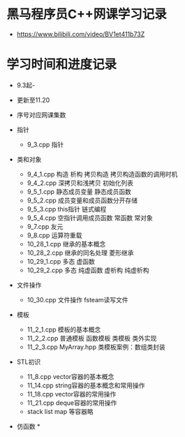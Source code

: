 # 黑马程序员C++网课学习记录
* https://www.bilibili.com/video/BV1et411b73Z

# 学习时间和进度记录
* 9.3起-
* 更新至11.20
* 序号对应网课集数
  
* 指针
  * 9_3.cpp 指针
  
* 类和对象
  * 9_4_1.cpp 构造 析构 拷贝构造 拷贝构造函数的调用时机
  * 9_4_2.cpp 深拷贝和浅拷贝 初始化列表
  * 9_5_1.cpp 静态成员变量 静态成员函数
  * 9_5_2.cpp 成员变量和成员函数分开存储
  * 9_5_3.cpp this指针 链式编程
  * 9_5_4.cpp 空指针调用成员函数 常函数 常对象
  * 9_7.cpp 友元
  * 9_8.cpp 运算符重载
  * 10_28_1.cpp 继承的基本概念
  * 10_28_2.cpp 继承的同名处理 菱形继承
  * 10_29_1.cpp 多态 虚函数
  * 10_29_2.cpp 多态 纯虚函数 虚析构 纯虚析构

* 文件操作
  * 10_30.cpp 文件操作 fsteam读写文件

* 模板
  * 11_2_1.cpp 模板的基本概念
  * 11_2_2.cpp 普通模板 函数模板 类模板 类外实现
  * 11_2_3.cpp MyArray.hpp 类模板案例：数组类封装

* STL初识
  * 11_8.cpp vector容器的基本概念
  * 11_14.cpp string容器的基本概念和常用操作
  * 11_18.cpp vector容器的常用操作
  * 11_21.cpp deque容器的常用操作
  * stack list map 等容器略

* 仿函数
  * 